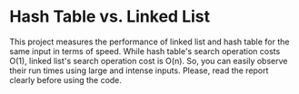 # Hash Table vs. Linked List
This project measures the performance of linked list and hash table for the same input in terms of speed. While hash table's search operation costs O(1), linked list's search operation cost is O(n). So, you can easily observe their run times using large and intense inputs. Please, read the report clearly before using the code.
